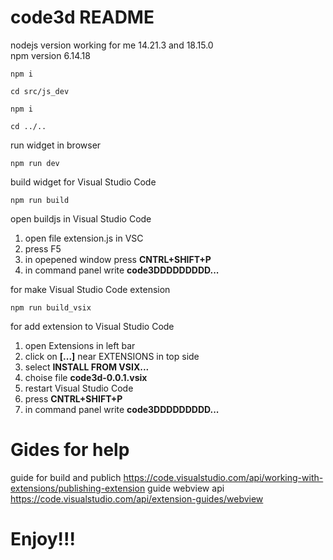 # code3d README

nodejs version working for me 14.21.3 and 18.15.0  
npm version 6.14.18

```
npm i
```

```
cd src/js_dev
```

```
npm i
```

```
cd ../..
```

run widget in browser
``` 
npm run dev  
```

build widget for Visual Studio Code
``` 
npm run build
```

open buildjs in Visual Studio Code
1. open file extension.js in VSC 
2. press F5
3. in opepened window press **CNTRL+SHIFT+P**
4. in command panel write **code3DDDDDDDDD...**

for make Visual Studio Code extension
``` 
npm run build_vsix
``` 

for add extension to Visual Studio Code
1. open Extensions in left bar
2. click on **[...]** near EXTENSIONS in top side
3. select **INSTALL FROM VSIX...**
4. choise file **code3d-0.0.1.vsix**
5. restart Visual Studio Code
6. press **CNTRL+SHIFT+P**
7. in command panel write **code3DDDDDDDDD...**


# Gides for help
guide for build and publich
https://code.visualstudio.com/api/working-with-extensions/publishing-extension
guide webview api
https://code.visualstudio.com/api/extension-guides/webview 

# Enjoy!!!